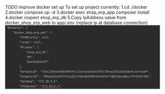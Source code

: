 TODO improve docker set up
To set up project currently:
1.cd ./docker
2.docker compose up -d
3.docker exec shop_erp_app composer install
4.docker inspect shop_erp_db
5.Copy IpAddress value from docker_shop_erp_web to app/.env (replace ip at database connection)
![img.png](docker/web-ip-img.png)
